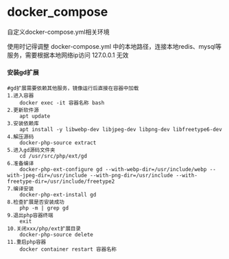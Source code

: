 # docker_compose
自定义docker-compose.yml相关环境

使用时记得调整 docker-compose.yml 中的本地路径，连接本地redis、mysql等服务，需要根据本地网络ip访问 127.0.0.1 无效


#### 安装gd扩展
```
#gd扩展需要依赖其他服务，镜像运行后直接在容器中加载
1.进入容器
    docker exec -it 容器名称 bash
2.更新软件源
    apt update
3.安装依赖库
    apt install -y libwebp-dev libjpeg-dev libpng-dev libfreetype6-dev
4.解压源码
    docker-php-source extract
5.进入gd源码文件夹
    cd /usr/src/php/ext/gd
6.准备编译
    docker-php-ext-configure gd --with-webp-dir=/usr/include/webp --with-jpeg-dir=/usr/include --with-png-dir=/usr/include --with-freetype-dir=/usr/include/freetype2
7.编译安装
    docker-php-ext-install gd
8.检查扩展是否安装成功
    php -m | grep gd
9.退出php容器终端
    exit
10.关闭xxx/php/ext扩展目录
    docker-php-source delete
11.重启php容器
    docker container restart 容器名称
```
